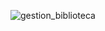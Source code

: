 ![gestion_biblioteca](https://github.com/edumel20/Diagrama_Comportamientos/assets/145054591/ee5c37db-a36d-45b8-8784-d07e20dd5c48)
